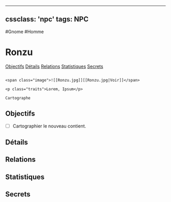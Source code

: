 
---
cssclass: 'npc'
tags: NPC
---
<span class="npc-tags">#Gnome #Homme</span>

# Ronzu
<span class="nav">[Objectifs](#Objectifs) [Détails](#Détails) [Relations](#Relations) [Statistiques](#Statistiques) [Secrets](#Secrets)</span>

```ad-desc

<span class="image">![[Ronzu.jpg]][[Ronzu.jpg|Voir]]</span>

<p class="traits">Lorem, Ipsum</p>

Cartographe
```

## Objectifs
- [ ] Cartographier le nouveau contient.

## Détails

## Relations

## Statistiques

## Secrets